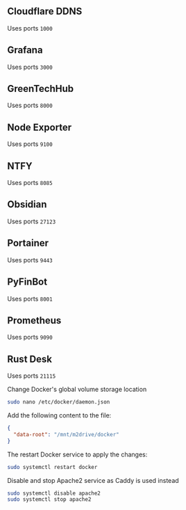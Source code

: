 
## Cloudflare DDNS
Uses ports `1000`

## Grafana
Uses ports `3000`

## GreenTechHub
Uses ports `8000`

## Node Exporter
Uses ports `9100`

## NTFY
Uses ports `8085`

## Obsidian
Uses ports `27123`

## Portainer
Uses ports `9443`

## PyFinBot
Uses ports `8001`

## Prometheus
Uses ports `9090`

## Rust Desk
Uses ports `21115`


Change Docker's global volume storage location
```bash
sudo nano /etc/docker/daemon.json
```
Add the following content to the file:
```json
{
  "data-root": "/mnt/m2drive/docker"
}
```
The restart Docker service to apply the changes:
```bash
sudo systemctl restart docker
```

Disable and stop Apache2 service as Caddy is used instead
```bash
sudo systemctl disable apache2
sudo systemctl stop apache2
```